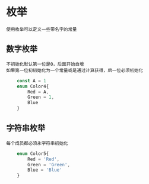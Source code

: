 # 枚举
    使用枚举可以定义一些带名字的常量

## 数字枚举
    不初始化默认第一位是0，后面开始自增
    如果第一位初初始化为一个常量或是通过计算获得，后一位必须初始化

```TypeScript
    const A = 1
    enum Color4{
        Red = A,
        Green = 1,
        Blue
    }
```

## 字符串枚举
    每个成员都必须永字符串初始化

```TypeScript
    enum Color5{
        Red = 'Red',
        Green = 'Green',
        Blue = 'Blue'
    }
```


##

```TypeScript

```